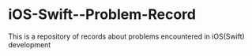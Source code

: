 # iOS-Swift--Problem-Record
This is a repository of records about problems encountered in iOS(Swift) development
